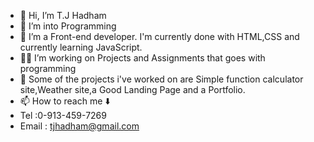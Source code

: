 - 👋 Hi, I’m T.J Hadham
- 👀 I’m into Programming
- 🍊 I’m a Front-end developer. I'm currently done with HTML,CSS and currently learning JavaScript.
- 🧑‍💼 I’m working on Projects and Assignments that goes with programming
- 📜 Some of the projects i've worked on are Simple function calculator site,Weather site,a Good Landing Page and  a Portfolio.
- 📫 How to reach me ⬇️
- Tel :0-913-459-7269
- Email : tjhadham@gmail.com
  

<!---
TRIGON-1/TRIGON-1 is a ✨ special ✨ repository because its `README.md` (this file) appears on your GitHub profile.
You can click the Preview link to take a look at your changes.
--->

